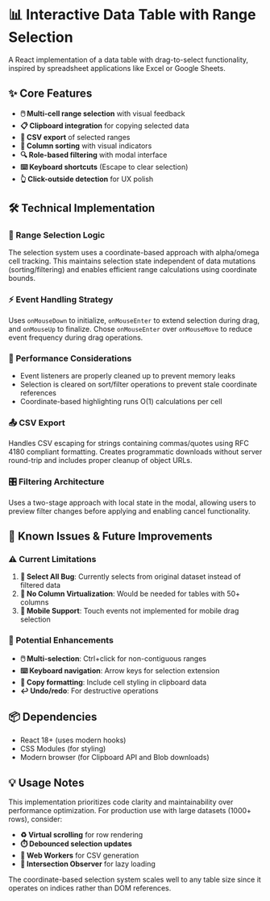 # 📊 Interactive Data Table with Range Selection

A React implementation of a data table with drag-to-select functionality, inspired by spreadsheet applications like Excel or Google Sheets.

## ✨ Core Features

- **🖱️ Multi-cell range selection** with visual feedback
- **📋 Clipboard integration** for copying selected data
- **📁 CSV export** of selected ranges
- **🔀 Column sorting** with visual indicators
- **🔍 Role-based filtering** with modal interface
- **⌨️ Keyboard shortcuts** (Escape to clear selection)
- **👆 Click-outside detection** for UX polish

## 🛠️ Technical Implementation

### 🎯 Range Selection Logic

The selection system uses a coordinate-based approach with alpha/omega cell tracking. This maintains selection state independent of data mutations (sorting/filtering) and enables efficient range calculations using coordinate bounds.

### ⚡ Event Handling Strategy

Uses `onMouseDown` to initialize, `onMouseEnter` to extend selection during drag, and `onMouseUp` to finalize. Chose `onMouseEnter` over `onMouseMove` to reduce event frequency during drag operations.

### 🚀 Performance Considerations

- Event listeners are properly cleaned up to prevent memory leaks
- Selection is cleared on sort/filter operations to prevent stale coordinate references
- Coordinate-based highlighting runs O(1) calculations per cell

### 📤 CSV Export

Handles CSV escaping for strings containing commas/quotes using RFC 4180 compliant formatting. Creates programmatic downloads without server round-trip and includes proper cleanup of object URLs.

### 🎛️ Filtering Architecture

Uses a two-stage approach with local state in the modal, allowing users to preview filter changes before applying and enabling cancel functionality.

## 🐛 Known Issues & Future Improvements

### ⚠️ Current Limitations
1. **🔄 Select All Bug**: Currently selects from original dataset instead of filtered data
2. **📏 No Column Virtualization**: Would be needed for tables with 50+ columns
3. **📱 Mobile Support**: Touch events not implemented for mobile drag selection

### 🔮 Potential Enhancements
- **🖱️ Multi-selection**: Ctrl+click for non-contiguous ranges
- **⌨️ Keyboard navigation**: Arrow keys for selection extension
- **🎨 Copy formatting**: Include cell styling in clipboard data
- **↩️ Undo/redo**: For destructive operations

## 📦 Dependencies

- React 18+ (uses modern hooks)
- CSS Modules (for styling)
- Modern browser (for Clipboard API and Blob downloads)

## 💡 Usage Notes

This implementation prioritizes code clarity and maintainability over performance optimization. For production use with large datasets (1000+ rows), consider:

- **♻️ Virtual scrolling** for row rendering
- **⏱️ Debounced selection updates**
- **👷 Web Workers** for CSV generation
- **👀 Intersection Observer** for lazy loading

The coordinate-based selection system scales well to any table size since it operates on indices rather than DOM references.
